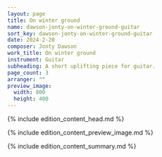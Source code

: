 ```yaml
---
layout: page
title: On winter ground
name: dawson-jonty-on-winter-ground-guitar
sort_key: dawson-jonty-on-winter-ground-guitar
date: 2024-2-20
composer: Jonty Dawson
work_title: On winter ground
instrument: Guitar
subheading: A short uplifting piece for guitar.
page_count: 3
arranger: ""
preview_image:
  width: 800
  height: 400
---
```


{% include edition_content_head.md %}
<!--more-->
{% include edition_content_preview_image.md %}

{% include edition_content_summary.md %}